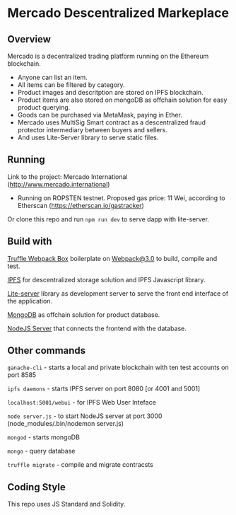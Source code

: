 # Mercado Descentralized Markeplace

## Overview

 Mercado is a decentralized trading platform running on the Ethereum blockchain.

- Anyone can list an item. 
- All items can be filtered by category.
- Product images and descritption are stored on IPFS blockchain.
- Product items are also stored on mongoDB as offchain solution for easy product querying.
- Goods can be purchased via MetaMask, paying in Ether.
- Mercado uses MultiSig Smart contract as a descentralized fraud protector intermediary between buyers and sellers.
- And uses Lite-Server library to serve static files.


## Running

Link to the project: Mercado International (http://www.mercado.international)

-  Running on ROPSTEN testnet. 
Proposed gas price: 11 Wei, according to Etherscan
(https://etherscan.io/gastracker)

Or clone this repo and run `npm run dev` to serve dapp with lite-server.


## Build with
[Truffle Webpack Box](https://truffleframework.com/boxes/webpack) boilerplate on Webpack@3.0 to build, compile and test.

[IPFS](http://ipfs.io) for descentralized storage solution and IPFS Javascript library.

[Lite-server]() library as development server to serve the front end interface of the application.

[MongoDB]() as offchain solution for product database.

[NodeJS Server]() that connects the frontend with the database.


## Other commands



`ganache-cli` - starts a local and private blockchain with ten test accounts on port 8585

`ipfs daemons` - starts IPFS server on port 8080 [or 4001 and 5001]

`localhost:5001/webui` - for IPFS Web User Inteface

`node server.js` - to start NodeJS server at port 3000 (node_modules/.bin/nodemon server.js)



`mongod` - starts mongoDB

`mongo` - query database

`truffle migrate` - compile and migrate contracsts


## Coding Style
This repo uses JS Standard and Solidity.
